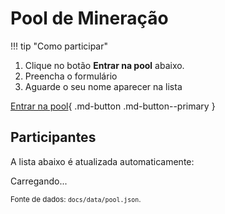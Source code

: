 # Pool de Mineração


!!! tip "Como participar"
1. Clique no botão **Entrar na pool** abaixo.
2. Preencha o formulário
4. Aguarde o seu nome aparecer na lista

[Entrar na pool](https://github.com/liciascl/blockchain/issues/new?template=join_pool.yml&labels=join-pool&title=Inscri%C3%A7%C3%A3o+na+pool){ .md-button .md-button--primary }


## Participantes
A lista abaixo é atualizada automaticamente:


<div id="pool-table">Carregando...</div>


<small>Fonte de dados: `docs/data/pool.json`.</small>